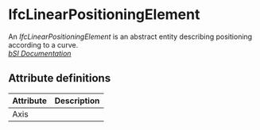 IfcLinearPositioningElement
===========================
An _IfcLinearPositioningElement_ is an abstract entity describing positioning
according to a curve.  
[ _bSI
Documentation_](https://standards.buildingsmart.org/IFC/DEV/IFC4_2/FINAL/HTML/schema/ifcproductextension/lexical/ifclinearpositioningelement.htm)


Attribute definitions
---------------------
| Attribute   | Description   |
|-------------|---------------|
| Axis        |               |

